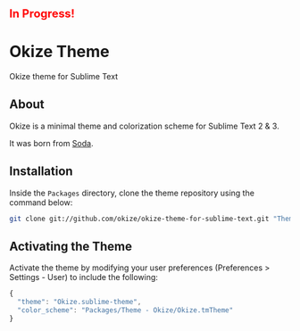 <p style="color: red; font-weight: bold; font-size: 20px;">In Progress!</p>

# Okize Theme

Okize theme for Sublime Text

## About

Okize is a minimal theme and colorization scheme for Sublime Text 2 & 3.

It was born from [Soda](https://github.com/buymeasoda/soda-theme).

## Installation
Inside the `Packages` directory, clone the theme repository using the command below:

```bash
git clone git://github.com/okize/okize-theme-for-sublime-text.git "Theme - Okize"
```

## Activating the Theme
Activate the theme by modifying your user preferences (Preferences > Settings - User) to include the following:

```javascript
{
  "theme": "Okize.sublime-theme",
  "color_scheme": "Packages/Theme - Okize/Okize.tmTheme"
}
```
